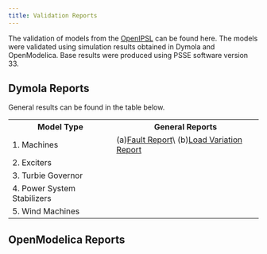 ```yaml
---
title: Validation Reports
---
```



The validation of models from the  <a href="https://github.com/OpenIPSL/OpenIPSL">OpenIPSL</a> can be found here. The models were validated using simulation results obtained in Dymola and OpenModelica. Base results were produced using PSSE software version 33. 

## Dymola Reports

General results can be found in the table below.

<table>
  <tr>
    <th>Model Type</th>
    <th>General Reports</th>
  </tr>
  <tr>
    <td>1. Machines</td>
    <td>(a)<a href="https://htmlpreview.github.io/?https://github.com/ALSETLab/NYPAModelTransformation/blob/master/OpenIPSLVerification/VerificationRoutines/CSV-Compare/ResultReport/Dymola/Fault/Machines/2020-04-27-index.html">Fault Report</a>\
    	  (b)<a href="https://htmlpreview.github.io/?https://github.com/ALSETLab/NYPAModelTransformation/blob/master/OpenIPSLVerification/VerificationRoutines/CSV-Compare/ResultReport/Dymola/LoadVariation/Machines/2020-04-27-index.html">Load Variation Report</a></td>
  </tr>
  <tr>
    <td>2. Exciters</td>
    <td> </td>
  </tr>
  <tr>
    <td>3. Turbie Governor</td>
    <td> </td>
  </tr>
  <tr>
    <td>4. Power System Stabilizers</td>
    <td> </td>
  </tr>
  <tr>
    <td>5. Wind Machines</td>
    <td> </td>
  </tr>
</table>

## OpenModelica Reports
